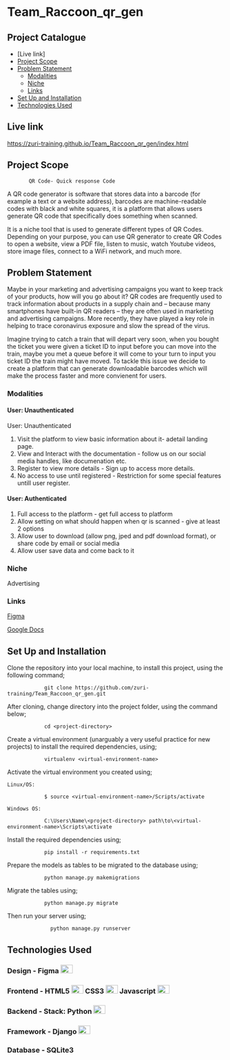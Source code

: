 # Team_Raccoon_qr_gen

## Project Catalogue

- [Live link]
- [Project Scope](#project-scope)
- [Problem Statement](#problem-statement)
  - [Modalities](#modalities)
  - [Niche](#niche)
  - [Links](#links)
- [Set Up and Installation](#set-up-and-installation)
- [Technologies Used](#technologies-used)

## Live link
https://zuri-training.github.io/Team_Raccoon_qr_gen/index.html

## Project Scope

           QR Code- Quick response Code

A QR code generator is software that stores data into a barcode (for example a text or a website address), barcodes are machine-readable codes with black and white squares, it is a platform that allows users generate QR code that specifically does something when scanned.

It is a niche tool that is used to generate different types of QR Codes. Depending on your purpose, you can use QR generator to create QR Codes to open a website, view a PDF file, listen to music, watch Youtube videos, store image files, connect to a WiFi network, and much more.

## Problem Statement

Maybe in your marketing and advertising campaigns you want to keep track of your products, how will you go about it?
QR codes are frequently used to track information about products in a supply chain and – because many smartphones have built-in QR readers – they are often used in marketing and advertising campaigns. More recently, they have played a key role in helping to trace coronavirus exposure and slow the spread of the virus.

Imagine trying to catch a train that will depart very soon, when you bought the ticket you were given a ticket ID to input before you can move into the train, maybe you met a queue before it will come to your turn to input you ticket ID the train might have moved. To tackle this issue we decide to create a platform that can generate downloadable barcodes which will make the process faster and more convienent for users.

### Modalities

#### User: Unauthenticated

User: Unauthenticated

1. Visit the platform to view basic information about it- adetail landing page.
2. View and Interact with the documentation - follow us on our social media handles, like documenation etc.
3. Register to view more details - Sign up to access more details.
4. No access to use until registered - Restriction for some special features untill user register.

#### User: Authenticated

1. Full access to the platform - get full access to platform
2. Allow setting on what should happen when qr is scanned - give at least 2 options
3. Allow user to download (allow png, jped and pdf download format), or share code by email or social media
4. Allow user save data and come back to it

### Niche

Advertising

### Links

<a href="#">Figma</a>

<a href="https://docs.google.com/document/d/1W27R8KDghq6MnFbq3X6fyIz-tDT19NLckybMwjhEwX8/edit?usp=sharing">Google Docs</a>

## Set Up and Installation

Clone the repository into your local machine, to install this project, using the following command;

                git clone https://github.com/zuri-training/Team_Raccoon_qr_gen.git

After cloning, change directory into the project folder, using the command below;

                cd <project-directory>

Create a virtual environment (unarguably a very useful practice for new projects) to install the required dependencies, using;

                virtualenv <virtual-environment-name>

Activate the virtual environment you created using;

    Linux/OS:

                $ source <virtual-environment-name>/Scripts/activate

    Windows OS:

                C:\Users\Name\<project-directory> path\to\<virtual-environment-name>\Scripts\activate

Install the required dependencies using;

                pip install -r requirements.txt

Prepare the models as tables to be migrated to the database using;

                python manage.py makemigrations

Migrate the tables using;

                python manage.py migrate

Then run your server using;

                  python manage.py runserver

## Technologies Used

### Design - Figma <a href="https://www.figma.com/" target="_blank" rel="noreferrer"><img src="https://raw.githubusercontent.com/danielcranney/readme-generator/main/public/icons/skills/figma-colored.svg" width="28" height="20"  alt="Python" /></a>

### Frontend - HTML5 <a href="https://developer.mozilla.org/en-US/docs/Glossary/HTML5" target="_blank" rel="noreferrer"><img src="https://raw.githubusercontent.com/danielcranney/readme-generator/main/public/icons/skills/html5-colored.svg" width="28" height="20" alt="HTML5" /></a> CSS3 <a href="https://www.w3.org/TR/CSS/#css" target="_blank" rel="noreferrer"><img src="https://raw.githubusercontent.com/danielcranney/readme-generator/main/public/icons/skills/css3-colored.svg" width="28" height="20"  alt="CSS3" /></a> Javascript <a href="https://developer.mozilla.org/en-US/docs/Web/JavaScript" target="_blank" rel="noreferrer"><img src="https://raw.githubusercontent.com/danielcranney/readme-generator/main/public/icons/skills/javascript-colored.svg" width="28" height="20" alt="Javascript" /></a>

### Backend - Stack: Python <a href="https://www.python.org/" target="_blank" rel="noreferrer"><img src="https://raw.githubusercontent.com/danielcranney/readme-generator/main/public/icons/skills/python-colored.svg" width="28" height="20" alt="Python" /></a>

### Framework - Django <a href="https://www.djangoproject.com/" target="_blank" rel="noreferrer"><img src="https://raw.githubusercontent.com/danielcranney/readme-generator/main/public/icons/skills/django-colored-dark.svg" width="28" height="20"  alt="Django" /></a>

### Database - SQLite3 <a href="https://www.sqlite.org/index.html" target="_blank" rel="noreferrer"></a>
